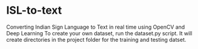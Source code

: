 # ISL-to-text
Converting Indian Sign Language to Text in real time using OpenCV and Deep Learning
To create your own dataset, run the dataset.py script. It will create directories in the project folder for the training and testing datset.
